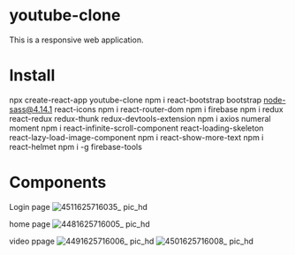 # youtube-clone

This is a responsive web application.

# Install

npx create-react-app youtube-clone
npm i react-bootstrap bootstrap node-sass@4.14.1 react-icons
npm i react-router-dom
npm i firebase
npm i redux react-redux redux-thunk redux-devtools-extension
npm i axios numeral moment
npm i react-infinite-scroll-component react-loading-skeleton react-lazy-load-image-component
npm i react-show-more-text
npm i react-helmet
npm i -g firebase-tools

# Components

Login page
![4511625716035_ pic_hd](https://user-images.githubusercontent.com/87059373/124859370-fb85ea00-dfee-11eb-832b-6d25d9f92fa9.jpg)

home page
![4481625716005_ pic_hd](https://user-images.githubusercontent.com/87059373/124859448-1c4e3f80-dfef-11eb-9ec1-03df2d8edce3.jpg)

video ppage
![4491625716006_ pic_hd](https://user-images.githubusercontent.com/87059373/124859626-67685280-dfef-11eb-858d-a8a68f35cc20.jpg)
![4501625716008_ pic_hd](https://user-images.githubusercontent.com/87059373/124859672-7c44e600-dfef-11eb-9a4b-d9c7577901be.jpg)

